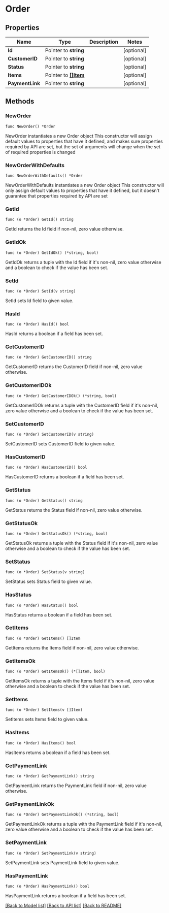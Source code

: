 # Order

## Properties

Name | Type | Description | Notes
------------ | ------------- | ------------- | -------------
**Id** | Pointer to **string** |  | [optional] 
**CustomerID** | Pointer to **string** |  | [optional] 
**Status** | Pointer to **string** |  | [optional] 
**Items** | Pointer to [**[]Item**](Item.md) |  | [optional] 
**PaymentLink** | Pointer to **string** |  | [optional] 

## Methods

### NewOrder

`func NewOrder() *Order`

NewOrder instantiates a new Order object
This constructor will assign default values to properties that have it defined,
and makes sure properties required by API are set, but the set of arguments
will change when the set of required properties is changed

### NewOrderWithDefaults

`func NewOrderWithDefaults() *Order`

NewOrderWithDefaults instantiates a new Order object
This constructor will only assign default values to properties that have it defined,
but it doesn't guarantee that properties required by API are set

### GetId

`func (o *Order) GetId() string`

GetId returns the Id field if non-nil, zero value otherwise.

### GetIdOk

`func (o *Order) GetIdOk() (*string, bool)`

GetIdOk returns a tuple with the Id field if it's non-nil, zero value otherwise
and a boolean to check if the value has been set.

### SetId

`func (o *Order) SetId(v string)`

SetId sets Id field to given value.

### HasId

`func (o *Order) HasId() bool`

HasId returns a boolean if a field has been set.

### GetCustomerID

`func (o *Order) GetCustomerID() string`

GetCustomerID returns the CustomerID field if non-nil, zero value otherwise.

### GetCustomerIDOk

`func (o *Order) GetCustomerIDOk() (*string, bool)`

GetCustomerIDOk returns a tuple with the CustomerID field if it's non-nil, zero value otherwise
and a boolean to check if the value has been set.

### SetCustomerID

`func (o *Order) SetCustomerID(v string)`

SetCustomerID sets CustomerID field to given value.

### HasCustomerID

`func (o *Order) HasCustomerID() bool`

HasCustomerID returns a boolean if a field has been set.

### GetStatus

`func (o *Order) GetStatus() string`

GetStatus returns the Status field if non-nil, zero value otherwise.

### GetStatusOk

`func (o *Order) GetStatusOk() (*string, bool)`

GetStatusOk returns a tuple with the Status field if it's non-nil, zero value otherwise
and a boolean to check if the value has been set.

### SetStatus

`func (o *Order) SetStatus(v string)`

SetStatus sets Status field to given value.

### HasStatus

`func (o *Order) HasStatus() bool`

HasStatus returns a boolean if a field has been set.

### GetItems

`func (o *Order) GetItems() []Item`

GetItems returns the Items field if non-nil, zero value otherwise.

### GetItemsOk

`func (o *Order) GetItemsOk() (*[]Item, bool)`

GetItemsOk returns a tuple with the Items field if it's non-nil, zero value otherwise
and a boolean to check if the value has been set.

### SetItems

`func (o *Order) SetItems(v []Item)`

SetItems sets Items field to given value.

### HasItems

`func (o *Order) HasItems() bool`

HasItems returns a boolean if a field has been set.

### GetPaymentLink

`func (o *Order) GetPaymentLink() string`

GetPaymentLink returns the PaymentLink field if non-nil, zero value otherwise.

### GetPaymentLinkOk

`func (o *Order) GetPaymentLinkOk() (*string, bool)`

GetPaymentLinkOk returns a tuple with the PaymentLink field if it's non-nil, zero value otherwise
and a boolean to check if the value has been set.

### SetPaymentLink

`func (o *Order) SetPaymentLink(v string)`

SetPaymentLink sets PaymentLink field to given value.

### HasPaymentLink

`func (o *Order) HasPaymentLink() bool`

HasPaymentLink returns a boolean if a field has been set.


[[Back to Model list]](../README.md#documentation-for-models) [[Back to API list]](../README.md#documentation-for-api-endpoints) [[Back to README]](../README.md)


